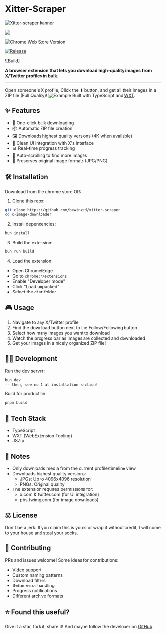 <h1>Xitter-Scraper</h1>

![Xitter-scraper banner](/banner.jpg?raw=true)

<!-- available in the chrome store badge -->

<a href="https://chromewebstore.google.com/detail/xitter-scraper/cfkdbndljmndgmnagcekhfjplieaagbk"><img src="store-images/avbl-chrome-store-badge.png"></a>

![Chrome Web Store Version](https://img.shields.io/chrome-web-store/v/cfkdbndljmndgmnagcekhfjplieaagbk?link=https%3A%2F%2Fchromewebstore.google.com%2Fdetail%2Fxitter-scraper%2Fcfkdbndljmndgmnagcekhfjplieaagbk)

[![Release](https://img.shields.io/github/v/release/deyman12/xitter-scraper?label=release&logo=github)](https://github.com/deyman12/xitter-scraper/releases)


![Build]

<!-- downloads badge -->

<p align="justify">

</p>

**A browser extension that lets you download high-quality images from X/Twitter profiles in bulk.**

---

Open someone's X profile, Click the ⬇ button, and get all their images in a ZIP file (Full Quality)!
![Example](/image.png?raw=true)
Built with TypeScript and [WXT](https://wxt.dev).

## ✨ Features

- 🚀 One-click bulk downloading
- 📦 Automatic ZIP file creation
- 🖼️ Downloads highest quality versions (4K when available)
- 🎯 Clean UI integration with X's interface
- 📊 Real-time progress tracking
- 🔄 Auto-scrolling to find more images
- 🎨 Preserves original image formats (JPG/PNG)

## 🛠️ Installation

Download from the chrome store OR:

1. Clone this repo:

```bash
git clone https://github.com/bewinxed/xitter-scraper
cd x-image-downloader
```

2. Install dependencies:

```bash
bun install
```

3. Build the extension:

```bash
bun run build
```

4. Load the extension:

- Open Chrome/Edge
- Go to `chrome://extensions`
- Enable "Developer mode"
- Click "Load unpacked"
- Select the `dist` folder

## 🎮 Usage

1. Navigate to any X/Twitter profile
2. Find the download button next to the Follow/Following button
3. Select how many images you want to download
4. Watch the progress bar as images are collected and downloaded
5. Get your images in a nicely organized ZIP file!

## 🧑‍💻 Development

Run the dev server:

```bash
bun dev
-- then, see no 4 at installation section!
```

Build for production:

```bash
pnpm build
```

## 🧰 Tech Stack

- TypeScript
- WXT (WebExtension Tooling)
- JSZip

## 📝 Notes

- Only downloads media from the current profile/timeline view
- Downloads highest quality versions:
  - JPGs: Up to 4096x4096 resolution
  - PNGs: Original quality
- The extension requires permissions for:
  - x.com & twitter.com (for UI integration)
  - pbs.twimg.com (for image downloads)

## ⚖️ License

Don't be a jerk. If you claim this is yours or wrap it without credit, I will come to your house and steal your socks.

## 🤝 Contributing

PRs and issues welcome! Some ideas for contributions:

- Video support
- Custom naming patterns
- Download filters
- Better error handling
- Progress notifications
- Different archive formats

## ⭐ Found this useful?

Give it a star, fork it, share it! And maybe follow the developer on [GitHub](https://github.com/bewinxed).
